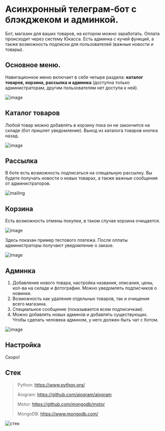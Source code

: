 # Асинхронный телеграм-бот с блэкджеком и админкой.

Бот, магазин для ваших товаров, на котором можно заработать. Оплата происходит через систему Юкасса. Есть админка с кучей функций, а также возможность подписки для пользователей (важные новости и товары).

## Основное меню.
Навигационное меню включает в себя четыре раздела: **каталог товаров, корзина, рассылка и админка** (доступна только администраторам, другим пользователям нет доступа к ней).

![image](https://user-images.githubusercontent.com/87152110/134820718-d360bafb-459f-4ac0-a66e-5f0b881a23be.png)

## Каталог товаров
Любой товар можно добавлять в корзину пока он не закончится на складе (бот пришлет уведомление). Выход из каталога товаров кнопка назад.

![image](https://user-images.githubusercontent.com/87152110/134823652-65eea70b-e7bc-49ea-8cba-f1fb4f6a65b0.png)


## Рассылка
В боте есть возможность подписаться на спецальную рассылку. Вы будете получать новости о новых товарах, а также важные сообщения от администраторов.

![mailing](https://user-images.githubusercontent.com/87152110/134821155-bdc15b94-7557-409a-8a18-64e79dda0876.png)

## Корзина
Есть возможность отмены покупки, в таком случае корзина очищается.

![image](https://user-images.githubusercontent.com/87152110/134822594-7b357f7b-baba-4b82-8b4d-819492ed653a.png)

Здесь показан пример тестового платежа. После оплаты администраторы получают уведомление о заказе.

![image](https://user-images.githubusercontent.com/87152110/134822614-9bf7b0e8-6427-425b-bb89-1297de2b1a86.png)

## Админка
1. Добавление нового товара, настройка названия, описания, цены, кол-ва на складе и фотографии. Можно уведомлять подписчиков о новинке.
2. Возможность как удаления отдельных товаров, так и очищения всего магазина.
3. Специальное сообщение (показывается всем подписичкам).
4. Можно добавлять новых админов и добавлять существующих. Чтобы сделать человека админом, у него должен быть чат с ботом.

![image](https://user-images.githubusercontent.com/87152110/134822812-43cc864e-3a6e-4f89-a590-ca6f08af0621.png)

## Настройка
Скоро!

## Стек
>Python: https://www.python.org/
>
>Aiogram: https://github.com/aiogram/aiogram
>
>Motor: https://github.com/mongodb/motor
>
>MongoDB: https://www.mongodb.com/


![стек](https://user-images.githubusercontent.com/87152110/134823163-8d34b729-bfc0-4ace-9116-f19dc4d34e4a.png)



